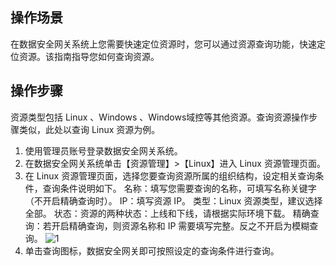 ## 操作场景
在数据安全网关系统上您需要快速定位资源时，您可以通过资源查询功能，快速定位资源。该指南指导您如何查询资源。


## 操作步骤
资源类型包括 Linux 、Windows 、Windows域控等其他资源。查询资源操作步骤类似，此处以查询 Linux 资源为例。
1. 使用管理员账号登录数据安全网关系统。
2. 在数据安全网关系统单击【资源管理】>【Linux】进入 Linux 资源管理页面。
3. 在 Linux 资源管理页面，选择您要查询资源所属的组织结构，设定相关查询条件，查询条件说明如下。
名称：填写您需要查询的名称，可填写名称关键字（不开启精确查询时）。
IP：填写资源 IP。
类型：Linux 资源类型，建议选择全部。
状态：资源的两种状态：上线和下线，请根据实际环境下载。
精确查询：若开启精确查询，则资源名称和 IP 需要填写完整。反之不开启为模糊查询。
![1](https://main.qcloudimg.com/raw/add13180dc68a9c6a366cba78c10119a.png)
4. 单击查询图标，数据安全网关即可按照设定的查询条件进行查询。
